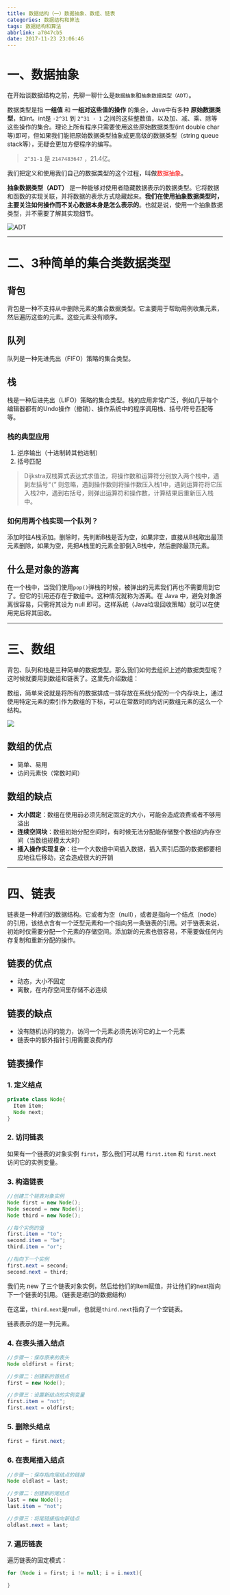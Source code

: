 ```yaml
---
title: 数据结构（一）数据抽象、数组、链表
categories: 数据结构和算法
tags: 数据结构和算法
abbrlink: a7047cb5
date: 2017-11-23 23:06:46
---
```


# 一、数据抽象

在开始谈数据结构之前，先聊一聊什么是`数据抽象`和`抽象数据类型（ADT）`。

<!-- more -->


数据类型是指 **一组值** 和 **一组对这些值的操作** 的集合，Java中有多种 **原始数据类型**，如int。int是 `-2^31` 到 `2^31 - 1` 之间的这些整数值，以及加、减、乘、除等这些操作的集合。理论上所有程序只需要使用这些原始数据类型(int double char等)即可，但如果我们能把原始数据类型抽象成更高级的数据类型（string queue stack等），无疑会更加方便程序的编写。

> `2^31-1` 是 `2147483647` ，21.4亿。

我们把定义和使用我们自己的数据类型的这个过程，叫做<font color="red">数据抽象</font>。


**抽象数据类型（ADT）** 是一种能够对使用者隐藏数据表示的数据类型。它将数据和函数的实现关联，并将数据的表示方式隐藏起来。**我们在使用抽象数据类型时，主要关注如何操作而不关心数据本身是怎么表示的**。也就是说，使用一个抽象数据类型，并不需要了解其实现细节。

![ADT](../../../../images/ADT.png)


---

# 二、3种简单的集合类数据类型

## 背包

背包是一种不支持从中删除元素的集合数据类型。它主要用于帮助用例收集元素，然后遍历这些的元素。这些元素没有顺序。

## 队列

队列是一种先进先出（FIFO）策略的集合类型。

## 栈

栈是一种后进先出（LIFO）策略的集合类型。栈的应用非常广泛，例如几乎每个编辑器都有的Undo操作（撤销）、操作系统中的程序调用栈、括号/符号匹配等等。

### 栈的典型应用

1. 逆序输出（十进制转其他进制）
2. 括号匹配

> Dijkstra双栈算式表达式求值法，将操作数和运算符分别放入两个栈中，遇到左括号“（” 则忽略，遇到操作数则将操作数压入栈1中，遇到运算符将它压入栈2中，遇到右括号，则弹出运算符和操作数，计算结果后重新压入栈中。

### 如何用两个栈实现一个队列？

添加时往A栈添加。删除时，先判断B栈是否为空，如果非空，直接从B栈取出最顶元素删除，如果为空，先把A栈里的元素全部倒入B栈中，然后删除最顶元素。

## 什么是对象的游离

在一个栈中，当我们使用`pop()`弹栈的时候，被弹出的元素我们再也不需要用到它了。但它的引用还存在于数组中。这种情况就称为游离。在 Java 中，避免对象游离很容易，只需将其设为 null 即可。这样系统（Java垃圾回收策略）就可以在使用完后将其回收。

---

# 三、数组

背包、队列和栈是三种简单的数据类型。那么我们如何去组织上述的数据类型呢？这时候就要用到数组和链表了。这里先介绍数组：

数组，简单来说就是将所有的数据排成一排存放在系统分配的一个内存块上，通过使用特定元素的索引作为数组的下标，可以在常数时间内访问数组元素的这么一个结构。

![](../../../../images/DataStructure/array.png)

## 数组的优点

- 简单、易用
- 访问元素快（常数时间）

## 数组的缺点

- **大小固定**：数组在使用前必须先制定固定的大小，可能会造成浪费或者不够用溢出
- **连续空间块**：数组初始分配空间时，有时候无法分配能存储整个数组的内存空间（当数组规模太大时）
- **插入操作实现复杂**：往一个大数组中间插入数据，插入索引后面的数据都要相应地往后移动，这会造成很大的开销


---

# 四、链表

链表是一种递归的数据结构。它或者为空（null），或者是指向一个结点（node）的引用，该结点含有一个泛型元素和一个指向另一条链表的引用。对于链表来说，初始时仅需要分配一个元素的存储空间。添加新的元素也很容易，不需要做任何内存复制和重新分配的操作。

## 链表的优点

- 动态，大小不固定
- 离散，在内存空间里存储不必连续

## 链表的缺点

- 没有随机访问的能力，访问一个元素必须先访问它的上一个元素
- 链表中的额外指针引用需要浪费内存

## 链表操作

### 1. 定义结点

```java
private class Node{
  Item item;
  Node next;
}
```

### 2. 访问链表

如果有一个链表的对象实例 `first`，那么我们可以用 `first.item` 和 `first.next` 访问它的实例变量。


### 3. 构造链表

```java
//创建三个链表对象实例
Node first = new Node();
Node second = new Node();
Node third = new Node();

//每个实例的值
first.item = "to";
second.item = "be";
third.item = "or";

//指向下一个实例
first.next = second;
second.next = third;
```

我们先 new 了三个链表对象实例，然后给他们的Item赋值，并让他们的next指向下一个链表的引用。（链表是递归的数据结构）

在这里，`third.next`是null，也就是`third.next`指向了一个空链表。

链表表示的是一列元素。

### 4. 在表头插入结点

```java
//步骤一：保存原来的表头
Node oldfirst = first;

//步骤二：创建新的首结点
first = new Node();

//步骤三：设置新结点的实例变量
first.item = "not";
first.next = oldfirst;
```

### 5. 删除头结点

```java
first = first.next;
```

### 6. 在表尾插入结点

```java
//步骤一：保存指向尾结点的链接
Node oldlast = last;

//步骤二：创建新的尾结点
last = new Node();
last.item = "not";

//步骤三：将尾链接指向新结点
oldlast.next = last;

```

### 7. 遍历链表

遍历链表的固定模式：

```java
for (Node i = first; i != null; i = i.next){

}
```